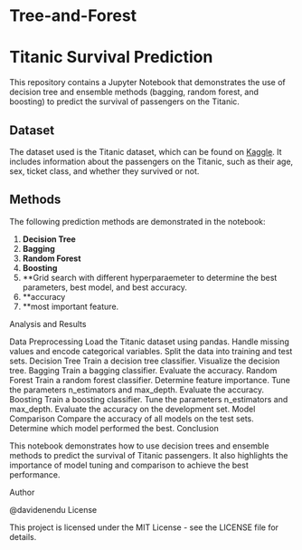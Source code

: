 # Tree-and-Forest
# Titanic Survival Prediction

This repository contains a Jupyter Notebook that demonstrates the use of decision tree and ensemble methods (bagging, random forest, and boosting) to predict the survival of passengers on the Titanic.

## Dataset

The dataset used is the Titanic dataset, which can be found on [Kaggle](https://www.kaggle.com/c/titanic/data). It includes information about the passengers on the Titanic, such as their age, sex, ticket class, and whether they survived or not.

## Methods

The following prediction methods are demonstrated in the notebook:

1. **Decision Tree**
2. **Bagging**
3. **Random Forest**
4. **Boosting**
5. **Grid search with different hyperparaemeter to determine the best parameters, best model, and best accuracy.
6. **accuracy
7. **most important feature.

Analysis and Results

Data Preprocessing
Load the Titanic dataset using pandas.
Handle missing values and encode categorical variables.
Split the data into training and test sets.
Decision Tree
Train a decision tree classifier.
Visualize the decision tree.
Bagging
Train a bagging classifier.
Evaluate the accuracy.
Random Forest
Train a random forest classifier.
Determine feature importance.
Tune the parameters n_estimators and max_depth.
Evaluate the accuracy.
Boosting
Train a boosting classifier.
Tune the parameters n_estimators and max_depth.
Evaluate the accuracy on the development set.
Model Comparison
Compare the accuracy of all models on the test sets.
Determine which model performed the best.
Conclusion

This notebook demonstrates how to use decision trees and ensemble methods to predict the survival of Titanic passengers. It also highlights the importance of model tuning and comparison to achieve the best performance.

Author

@davidenendu
License

This project is licensed under the MIT License - see the LICENSE file for details.




